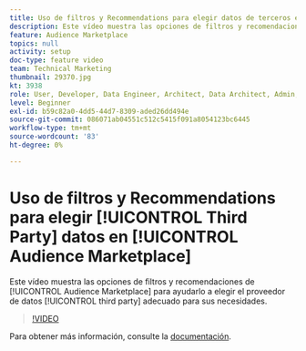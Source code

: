 ```yaml
---
title: Uso de filtros y Recommendations para elegir datos de terceros en Audience Marketplace
description: Este vídeo muestra las opciones de filtros y recomendaciones del Audience Marketplace para ayudarlo a elegir el proveedor de datos de terceros adecuado para sus necesidades.
feature: Audience Marketplace
topics: null
activity: setup
doc-type: feature video
team: Technical Marketing
thumbnail: 29370.jpg
kt: 3938
role: User, Developer, Data Engineer, Architect, Data Architect, Admin, Leader
level: Beginner
exl-id: b59c82a0-4dd5-44d7-8309-aded26dd494e
source-git-commit: 086071ab04551c512c5415f091a8054123bc6445
workflow-type: tm+mt
source-wordcount: '83'
ht-degree: 0%

---
```


# Uso de filtros y Recommendations para elegir [!UICONTROL Third Party] datos en [!UICONTROL Audience Marketplace]

Este vídeo muestra las opciones de filtros y recomendaciones de [!UICONTROL Audience Marketplace] para ayudarlo a elegir el proveedor de datos [!UICONTROL third party] adecuado para sus necesidades.

>[!VIDEO](https://video.tv.adobe.com/v/29370/?quality=12)

Para obtener más información, consulte la [documentación](https://experienceleague.adobe.com/docs/audience-manager/user-guide/features/audience-marketplace/audience-marketplace-for-data-buyers/marketplace-data-buyers.html).
